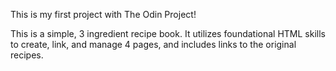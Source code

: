 This is my first project with The Odin Project!

This is a simple, 3 ingredient recipe book. It utilizes foundational HTML skills to create, link, and manage 4 pages, and includes links to the original recipes.
